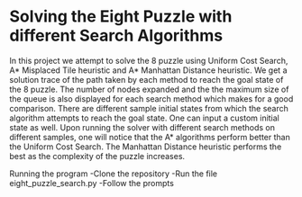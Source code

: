 # Solving the Eight Puzzle with different Search Algorithms

In this project we attempt to solve the 8 puzzle using Uniform Cost Search, A* Misplaced Tile heuristic and A* Manhattan Distance heuristic.
We get a solution trace of the path taken by each method to reach the goal state of the 8 puzzle. The number of nodes expanded and the the maximum size of the queue is
also displayed for each search method which makes for a good comparison. There are different sample initial states from which the search algorithm attempts to reach the goal state. One can input a custom initial state as well.
Upon running the solver with different search methods on different samples, one will notice that the A* algorithms perform better than the Uniform Cost Search.
The Manhattan Distance heuristic performs the best as the complexity of the puzzle increases.

Running the program
-Clone the repository
-Run the file eight_puzzle_search.py
-Follow the prompts

